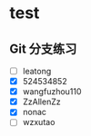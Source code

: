 ﻿# test


## Git 分支练习
- [ ] leatong
- [x] 524534852
- [x] wangfuzhou110
- [x] ZzAllenZz
- [x] nonac
- [ ] wzxutao 
